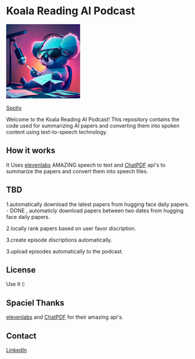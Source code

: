 # Koala Reading AI Podcast

<img src="assets/podcast_logo.jpeg" alt="Koala Reading AI Podcast Logo" width="200">

[Spotiy](https://open.spotify.com/show/0fuZbZipy60VdRpkbIb9y1)

Welcome to the Koala Reading AI Podcast! This repository contains the code used for summarizing AI papers and converting them into spoken content using text-to-speech technology.

## How it works

It Uses [elevenlabs](https://elevenlabs.io/) AMAZING speech to text and [ChatPDF](https://www.chatpdf.com/) api's to summarize the papers and convert them into speech files.

## TBD
1.automatically download the latest papers from hugging face daily papers. - DONE , automaticly download papers between two dates from hugging face daily papers.

2.locally rank papers based on user favor discription.

3.create episode discriptions automatically.

3.upload episodes automatically to the podcast.

## License

Use It (:

## Spaciel Thanks

[elevenlabs](https://elevenlabs.io/) and [ChatPDF](https://www.chatpdf.com/) for their amazing api's.

## Contact

[LinkedIn](https://linkedin.com/in/amit-israeli-aa4a30242)
